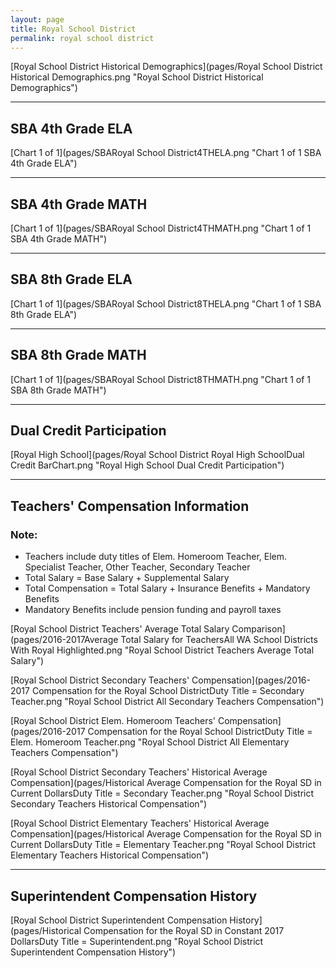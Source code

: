 ```yaml
---
layout: page
title: Royal School District
permalink: royal school district
---
```



[Royal School District Historical Demographics](pages/Royal School District Historical Demographics.png "Royal School District Historical Demographics")

___

## SBA 4th Grade ELA

[Chart 1 of 1](pages/SBARoyal School District4THELA.png "Chart 1 of 1 SBA 4th Grade ELA")


___

## SBA 4th Grade MATH

[Chart 1 of 1](pages/SBARoyal School District4THMATH.png "Chart 1 of 1 SBA 4th Grade MATH")


___

## SBA 8th Grade ELA

[Chart 1 of 1](pages/SBARoyal School District8THELA.png "Chart 1 of 1 SBA 8th Grade ELA")


___

## SBA 8th Grade MATH

[Chart 1 of 1](pages/SBARoyal School District8THMATH.png "Chart 1 of 1 SBA 8th Grade MATH")


___

## Dual Credit Participation

[Royal High School](pages/Royal School District Royal High SchoolDual Credit BarChart.png "Royal High School Dual Credit Participation")


___

## Teachers' Compensation Information
### Note:
- Teachers include duty titles of Elem. Homeroom Teacher, Elem. Specialist Teacher, Other Teacher, Secondary Teacher
- Total Salary = Base Salary + Supplemental Salary
- Total Compensation = Total Salary + Insurance Benefits + Mandatory Benefits
- Mandatory Benefits include pension funding and payroll taxes

[Royal School District Teachers' Average Total Salary Comparison](pages/2016-2017Average Total Salary for TeachersAll WA School Districts With Royal Highlighted.png "Royal School District Teachers Average Total Salary")

[Royal School District Secondary Teachers' Compensation](pages/2016-2017 Compensation for the Royal School DistrictDuty Title = Secondary Teacher.png "Royal School District All Secondary Teachers Compensation")

[Royal School District Elem. Homeroom Teachers' Compensation](pages/2016-2017 Compensation for the Royal School DistrictDuty Title = Elem. Homeroom Teacher.png "Royal School District All Elementary Teachers Compensation")

[Royal School District Secondary Teachers' Historical Average Compensation](pages/Historical Average Compensation for the Royal SD in Current DollarsDuty Title = Secondary Teacher.png "Royal School District Secondary Teachers Historical Compensation")

[Royal School District Elementary Teachers' Historical Average Compensation](pages/Historical Average Compensation for the Royal SD in Current DollarsDuty Title = Elementary Teacher.png "Royal School District Elementary Teachers Historical Compensation")


___

## Superintendent Compensation History

[Royal School District Superintendent Compensation History](pages/Historical Compensation for the Royal SD in Constant 2017 DollarsDuty Title = Superintendent.png "Royal School District Superintendent Compensation History")

